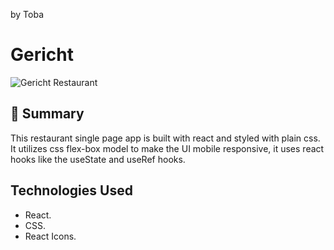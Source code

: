 by Toba

# Gericht

![Gericht Restaurant](https://i.ibb.co/dt5njzZ/geu.png)

## 📣 Summary
This restaurant single page app is built with react and styled with plain css. It utilizes css flex-box model to make the UI mobile responsive, it uses react hooks like the useState and useRef hooks.

## Technologies Used
* React.
* CSS.
* React Icons.